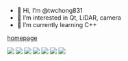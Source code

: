 - 👋 Hi, I’m @twchong831
- 👀 I’m interested in Qt, LiDAR, camera
- 🌱 I’m currently learning C++

[homepage](https://sites.google.com/view/twchong/total)

<!---
twchong831/twchong831 is a ✨ special ✨ repository because its `README.md` (this file) appears on your GitHub profile.
You can click the Preview link to take a look at your changes.
--->

<img src="https://img.shields.io/badge/C-A8B9CC?style=flat&logo=C&logoColor=white"/>
<img src="https://img.shields.io/badge/C++-00599C?style=flat&logo=C++&logoColor=white"/>
<img src="https://img.shields.io/badge/Qt-41CD52?style=flat&logo=Qt&logoColor=white"/>
<img src="https://img.shields.io/badge/Dart-0175C2?style=flat&logo=Dart&logoColor=white"/>
<img src="https://img.shields.io/badge/Flutter-02569B?style=flat&logo=Flutter&logoColor=white"/>
<img src="https://img.shields.io/badge/C-A8B9CC?style=flat&logo=C&logoColor=white"/>
<img src="https://img.shields.io/badge/OpenCV-5C3EE8?style=flat&logo=OpenCV&logoColor=white"/>
